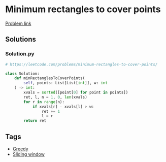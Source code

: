 # Minimum rectangles to cover points

[Problem link](https://leetcode.com/problems/minimum-rectangles-to-cover-points/)

## Solutions


### Solution.py
```py
# https://leetcode.com/problems/minimum-rectangles-to-cover-points/

class Solution:
    def minRectanglesToCoverPoints(
        self, points: List[List[int]], w: int
    ) -> int:
        xvals = sorted([point[0] for point in points])
        ret, l, n = 1, 0, len(xvals)
        for r in range(n):
            if xvals[r] - xvals[l] > w:
                ret += 1
                l = r
        return ret
```
## Tags

* [Greedy](/README.md#Greedy)
* [Sliding window](/README.md#Sliding_window)
